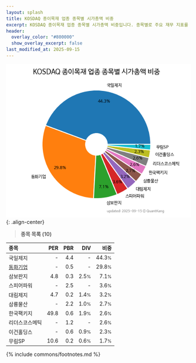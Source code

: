 ```yaml
---
layout: splash
title: KOSDAQ 종이목재 업종 종목별 시가총액 비중
excerpt: KOSDAQ 종이목재 업종 종목별 시가총액 비중입니다. 종목별로 주요 재무 지표를 함께 표시합니다.
header:
  overlay_color: "#800000"
  show_overlay_excerpt: false
last_modified_at: 2025-09-15
---
```



![KOSDAQ 종이목재 업종 종목별 시가총액 비중](/stats/sector/images/kosdaq_업종_종이목재_종목.png){: .align-center}


> **종목 목록 (10)**<a id="list"></a>

| **종목** | **PER** | **PBR** | **DIV** | **비중** |
| :------- | ------: | ------: | ------: | -------: |
| 국일제지 | - | 4.4 | - | 44.3<small>%</small> |
| [동화기업](/025900/) | - | 0.5 | - | 29.8<small>%</small> |
| 삼보판지 | 4.8 | 0.3 | 2.5<small>%</small> | 7.1<small>%</small> |
| 스피어파워 | - | 2.5 | - | 3.6<small>%</small> |
| 대림제지 | 4.7 | 0.2 | 1.4<small>%</small> | 3.2<small>%</small> |
| 삼륭물산 | - | 2.2 | 1.0<small>%</small> | 2.7<small>%</small> |
| 한국팩키지 | 49.8 | 0.6 | 1.9<small>%</small> | 2.6<small>%</small> |
| 리더스코스메틱 | - | 1.2 | - | 2.6<small>%</small> |
| 이건홀딩스 | - | 0.6 | 0.9<small>%</small> | 2.3<small>%</small> |
| 무림SP | 10.6 | 0.2 | 0.6<small>%</small> | 1.7<small>%</small> |

{% include commons/footnotes.md %}